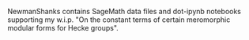 NewmanShanks contains SageMath data files and dot-ipynb notebooks supporting my w.i.p. "On the constant terms of certain meromorphic modular forms for Hecke groups".
